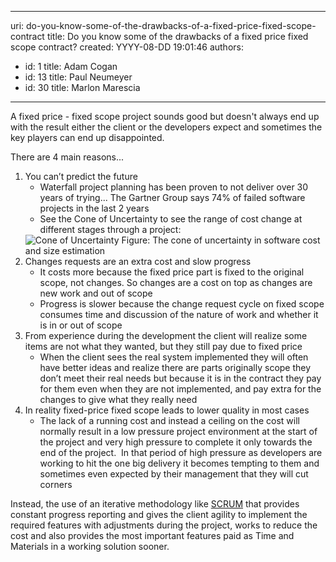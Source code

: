 

---
uri: do-you-know-some-of-the-drawbacks-of-a-fixed-price-fixed-scope-contract
title: Do you know some of the drawbacks of a fixed price fixed scope contract?
created: YYYY-08-DD 19:01:46
authors:
  - id: 1
    title: Adam Cogan
  - id: 13
    title: Paul Neumeyer
  - id: 30
    title: Marlon Marescia
---




<span class='intro'> <p>​A fixed price - fixed scope project sounds good but doesn't always end up with the result either the client or the developers expect and sometimes the key players can end up disappointed.​</p><p>There are 4 main reasons...</p> </span>


  <ol>
    <li>You can’t predict the future
    <ul>
        <li>Waterfall project planning has been proven to not  deliver over 30 years of trying... The Gartner Group says 74% of failed software  projects in the last 2 years</li>
        <li>See the Con​e of Uncertainty to see the range of cost  change at different stages through a project&#58;<span class="ms-rteCustom-FigureNormal"></span></li>
</ul>
<span><img class="ms-rteCustom-ImageArea" alt="Cone of Uncertainty" src="/PublishingImages/cone-of-uncertainty.jpg" />
        <span class="ms-rteCustom-FigureNormal">Figure&#58; The cone of uncertainty in software cost and size estimation<span style="display&#58;inline-block;"></span></span></span><ul>
    </ul>
    </li>
    <li>Changes requests are an extra cost and slow progress
    <ul>
        <li>It costs more because the fixed price part is fixed to  the original scope, not changes. So changes are a cost on top as changes are  new work and out of scope</li>
        <li>Progress is slower because the change request cycle on  fixed scope consumes time and discussion of the nature of work and whether it  is in or out of scope</li>
    </ul>
    </li>
    <li>From experience during the development the client will  realize some items are not what they wanted, but they still pay due to fixed  price
    <ul>
        <li>When the client sees the real system implemented they  will often have better ideas and realize there are parts originally scope they  don’t meet their real needs but because it is in the contract they pay for them  even when they are not implemented, and pay extra for the changes to give what  they really need</li>
    </ul>
    </li>
    <li>In reality fixed-price fixed scope leads to lower quality in most cases
    <ul>
        <li>The lack of a running cost and instead a ceiling on  the cost will normally result in a low pressure project environment at the  start of the project and very high pressure to complete it only towards the end  of the project.&#160; In that period of high pressure as developers are working  to hit the one big delivery it becomes tempting to them and sometimes even  expected by their management that they will cut corners</li>
    </ul>
    </li>
</ol>
<p>Instead,  the use of an iterative methodology like <a href="http&#58;//www.ssw.com.au/ssw/Consulting/Scrum.aspx">SCRUM</a> that provides constant progress  reporting and gives the client agility to implement the required features with  adjustments during the project, works to reduce the cost and also provides the  most important features paid as Time and Materials in a working solution  sooner.</p>



